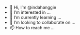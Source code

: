 - 👋 Hi, I’m @indahanggie
- 👀 I’m interested in ...
- 🌱 I’m currently learning ...
- 💞️ I’m looking to collaborate on ...
- 📫 How to reach me ...

<!---
indahanggie/indahanggie is a ✨ special ✨ repository because its `README.md` (this file) appears on your GitHub profile.
You can click the Preview link to take a look at your changes.
--->

